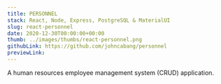 ```yaml
---
title: PERSONNEL
stack: React, Node, Express, PostgreSQL & MaterialUI
slug: react-personnel
date: 2020-12-30T00:00:00+00:00
thumb: ../images/thumbs/react-personnel.png
githubLink: https://github.com/johncabang/personnel
previewLink:
---
```


A human resources employee management system (CRUD) application.
